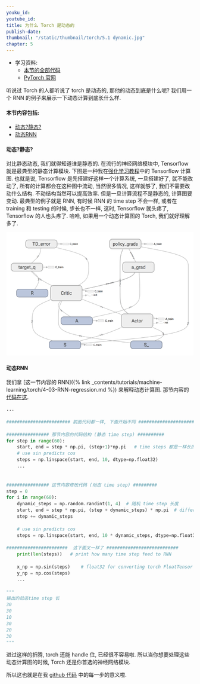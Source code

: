 ```yaml
---
youku_id:
youtube_id:
title: 为什么 Torch 是动态的
publish-date:
thumbnail: "/static/thumbnail/torch/5.1 dynamic.jpg"
chapter: 5
---
```


* 学习资料:
  * [本节的全部代码](https://github.com/MorvanZhou/tutorials/blob/master/pytorchTUT/501_why_torch_dynamic_graph.py)
  * [PyTorch 官网](http://pytorch.org/)

听说过 Torch 的人都听说了 torch 是动态的, 那他的动态到底是什么呢? 我们用一个 RNN 的例子来展示一下动态计算到底长什么样.


#### 本节内容包括:

* [动态?静态?](#dynamic)
* [动态RNN](#RNN)



<h4 class="tut-h4-pad" id="dynamic">动态?静态?</h4>

对比静态动态, 我们就得知道谁是静态的. 在流行的神经网络模块中, Tensorflow 就是最典型的静态计算模块.
下图是一种我在[强化学习教程](https://morvanzhou.github.io/tutorials/machine-learning/reinforcement-learning/)中的 Tensorflow 计算图.
也就是说, Tensorflow 是先搭建好这样一个计算系统, 一旦搭建好了, 就不能改动了, 所有的计算都会在这种图中流动, 当然很多情况, 这样就够了, 我们不需要改动什么结构.
不动结构当然可以提高效率. 但是一旦计算流程不是静态的, 计算图要变动. 最典型的例子就是 RNN, 有时候 RNN 的 time step 不会一样, 或者在 training 和 testing 的时候,
步长也不一样, 这时, Tensorflow 就头疼了, Tensorflow 的人也头疼了. 哈哈, 如果用一个动态计算图的 Torch, 我们就好理解多了.

<img class="course-image" src="/static/results/rl/6-2-2.png">



<h4 class="tut-h4-pad" id="RNN">动态RNN</h4>

我们拿 [这一节内容的 RNN]({% link _contents/tutorials/machine-learning/torch/4-03-RNN-regression.md %})
来解释动态计算图. 那节内容的[代码在这](https://github.com/MorvanZhou/tutorials/blob/master/pytorchTUT/11_RNN_regressor.py).

```python
...

######################## 前面代码都一样, 下面开始不同 #########################

################ 那节内容的代码结构 (静态 time step) ##########
for step in range(60):
    start, end = step * np.pi, (step+1)*np.pi   # time steps 都是一样长的
    # use sin predicts cos
    steps = np.linspace(start, end, 10, dtype=np.float32)
    ...


################ 这节内容修改代码 (动态 time step) #########
step = 0
for i in range(60):
    dynamic_steps = np.random.randint(1, 4)  # 随机 time step 长度
    start, end = step * np.pi, (step + dynamic_steps) * np.pi  # different time steps length
    step += dynamic_steps

    # use sin predicts cos
    steps = np.linspace(start, end, 10 * dynamic_steps, dtype=np.float32)

#######################  这下面又一样了 ###########################
    print(len(steps))   # print how many time step feed to RNN

    x_np = np.sin(steps)    # float32 for converting torch FloatTensor
    y_np = np.cos(steps)
    ...

"""
输出的动态time step 长
30
30
10
30
20
30
"""
```

进过这样的折腾, torch 还能 handle 住, 已经很不容易啦. 所以当你想要处理这些动态计算图的时候, Torch 还是你首选的神经网络模块.

所以这也就是在我 [github 代码](https://github.com/MorvanZhou/tutorials/blob/master/pytorchTUT/501_why_torch_dynamic_graph.py) 中的每一步的意义啦.


